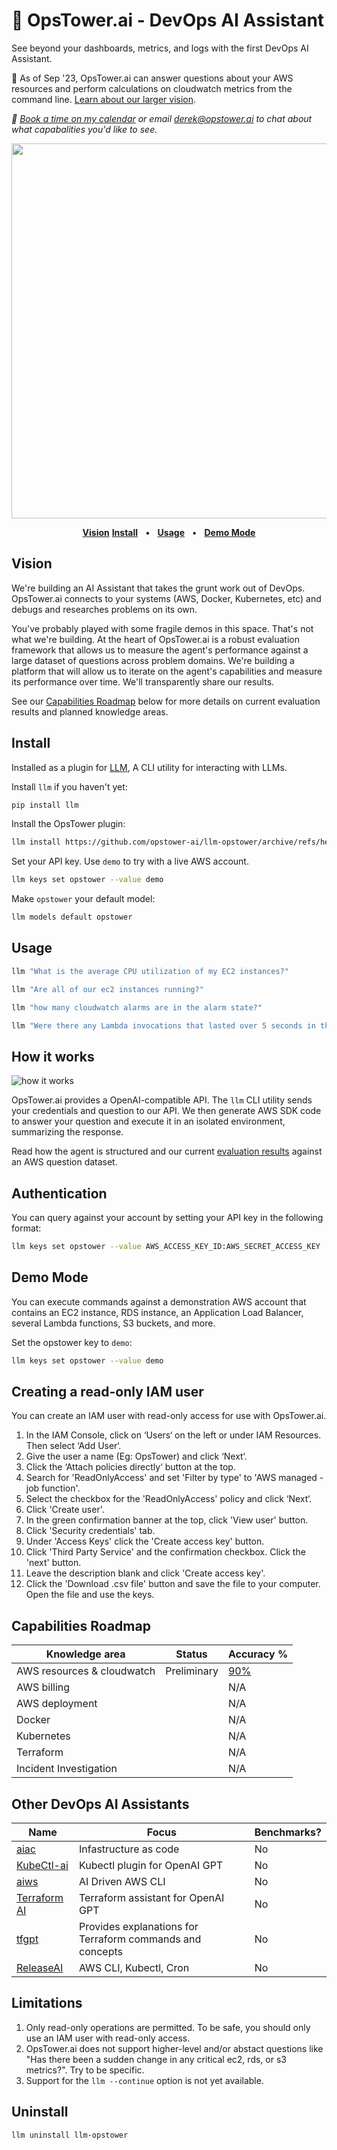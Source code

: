 # 🗼 OpsTower.ai - DevOps AI Assistant

See beyond your dashboards, metrics, and logs with the first DevOps AI Assistant. 

🚧 As of Sep '23, OpsTower.ai can answer questions about your AWS resources and perform calculations on cloudwatch metrics from the command line. [Learn about our larger vision](#user-content-vision).

_📅 [Book a time on my calendar](https://calendly.com/derek-haynes) or email derek@opstower.ai to chat about what capabalities you'd like to see._

<p align="center">
  <a href="https://asciinema.org/a/604723" target="_blank"><img src="https://asciinema.org/a/604723.svg" width=600 /></a>
</p>

<p align="center">
  <a href="#user-content-vision"><strong>Vision</strong></a>
<a href="#user-content-install"><strong>Install</strong></a>
<span>&nbsp;&nbsp;•&nbsp;&nbsp;</span>
<a href="#user-content-usage"><strong>Usage</strong></a>
<span>&nbsp;&nbsp;•&nbsp;&nbsp;</span>
<a href="#user-content-demo-mode"><strong>Demo Mode</strong></a>
</p>

## Vision

We're building an AI Assistant that takes the grunt work out of DevOps. OpsTower.ai connects to your systems (AWS, Docker, Kubernetes, etc) and debugs and researches problems on its own.

You've probably played with some fragile demos in this space. That's not what we're building. At the heart of OpsTower.ai is a robust evaluation framework that allows us to measure the agent's performance against a large dataset of questions across problem domains. We're building a platform that will allow us to iterate on the agent's capabilities and measure its performance over time. We'll transparently share our results.

See our [Capabilities Roadmap](#user-content-capabilities-roadmap) below for more details on current evaluation results and planned knowledge areas.

## Install

Installed as a plugin for [LLM](https://llm.datasette.io/), A CLI utility for interacting with LLMs.

Install `llm` if you haven't yet:

```bash
pip install llm
```

Install the OpsTower plugin:

```bash
llm install https://github.com/opstower-ai/llm-opstower/archive/refs/heads/main.zip
```

Set your API key. Use `demo` to try with a live AWS account.

```bash
llm keys set opstower --value demo
```

Make `opstower` your default model:

```bash
llm models default opstower
```

## Usage

```bash
llm "What is the average CPU utilization of my EC2 instances?"
```

```bash
llm "Are all of our ec2 instances running?"
```

```bash
llm "how many cloudwatch alarms are in the alarm state?"
```

```bash
llm "Were there any Lambda invocations that lasted over 5 seconds in the last day?"
```

## How it works

![how it works](https://www.opstower.ai/assets/images/agent_eval/agent_orch.png)

OpsTower.ai provides a OpenAI-compatible API. The `llm` CLI utility sends your credentials and question to our API. We then generate AWS SDK code to answer your question and execute it in an isolated environment, summarizing the response.

Read how the agent is structured and our current [evaluation results](https://www.opstower.ai/2023-evaluating-ai-agents/) against an AWS question dataset.

## Authentication

You can query against your account by setting your API key in the following format:

```bash
llm keys set opstower --value AWS_ACCESS_KEY_ID:AWS_SECRET_ACCESS_KEY
```

## Demo Mode

You can execute commands against a demonstration AWS account that contains an EC2 instance, RDS instance, an Application Load Balancer, several Lambda functions, S3 buckets, and more. 

Set the opstower key to `demo`:

```bash
llm keys set opstower --value demo
```

## Creating a read-only IAM user

You can create an IAM user with read-only access for use with OpsTower.ai.

1. In the IAM Console, click on ‘Users‘ on the left or under IAM Resources. Then select ‘Add User‘.
2. Give the user a name (Eg: OpsTower) and click ‘Next‘.
3. Click the ‘Attach policies directly‘ button at the top.
4. Search for 'ReadOnlyAccess' and set 'Filter by type' to 'AWS managed - job function'.
5. Select the checkbox for the 'ReadOnlyAccess' policy and click ‘Next‘.
6. Click 'Create user'.
7. In the green confirmation banner at the top, click 'View user' button.
8. Click 'Security credentials' tab.
9. Under 'Access Keys' click the 'Create access key' button.
10. Click 'Third Party Service' and the confirmation checkbox. Click the 'next' button.
11. Leave the description blank and click 'Create access key'.
12. Click the 'Download .csv file' button and save the file to your computer. Open the file and use the keys.

## Capabilities Roadmap

| Knowledge area | Status | Accuracy % |
| -------- | -------- | -------- |
| AWS resources & cloudwatch  | Preliminary  | [90%](https://www.opstower.ai/2023-evaluating-ai-agents/)  |
| AWS billing  |   | N/A  |
| AWS deployment  |   | N/A  |
| Docker  |   | N/A  |
| Kubernetes  |   | N/A  |
| Terraform  |   | N/A  |
| Incident Investigation  |   | N/A  |

## Other DevOps AI Assistants

| Name | Focus | Benchmarks? |
| -------- | -------- | -------- |
| [aiac](https://github.com/gofireflyio/aiac) | Infastructure as code | No |
| [KubeCtl-ai](https://github.com/sozercan/kubectl-ai) | Kubectl plugin for OpenAI GPT | No |
| [aiws](https://github.com/huseyinbabal/aiws) | AI Driven AWS CLI | No |
| [Terraform AI](https://github.com/jigsaw373/terraform-ai) | Terraform assistant for OpenAI GPT  | No |
| [tfgpt](https://github.com/flavius-dinu/tfgpt) | Provides explanations for Terraform commands and concepts | No |
| [ReleaseAI](https://release.ai/) | AWS CLI, Kubectl, Cron | No |

## Limitations

1. Only read-only operations are permitted. To be safe, you should only use an IAM user with read-only access.
2. OpsTower.ai does not support higher-level and/or abstact questions like "Has there been a sudden change in any critical ec2, rds, or s3 metrics?". Try to be specific.
3. Support for the `llm --continue` option is not yet available.

## Uninstall

```bash
llm uninstall llm-opstower
```

